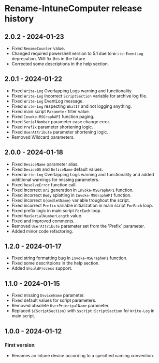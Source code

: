 # Rename-IntuneComputer release history

## 2.0.2 - 2024-01-23

* Fixed `RenameCounter` value.
* Changed required powershell version to 5.1 due to `Write-EventLog` deprecation. Will fix this in the future.
* Corrected some descriptions in the help section.

## 2.0.1 - 2024-01-22

* Fixed `Write-Log` Overlapping Logs warning and functionality
* Fixed `Write-Log` incorrect `ScriptSection` variable for archive log file.
* Fixed `Write-Log` EventLog message.
* Fixed `Write-Log` respecting `WhatIf` and not logging anything.
* Fixed main script `Parameter` filter value.
* Fixed `Invoke-MSGraphAPI` function paging.
* Fixed `SerialNumber` parameter case change error.
* Fixed `Prefix` parameter shortening logic.
* Fixed `UserAttribute` parameter shortening logic.
* Removed Wildcard parameters.

## 2.0.0 - 2024-01-18

* Fixed `DeviceName` parameter alias.
* Fixed `DeviceOS` and `DeficeName` default values.
* Fixed `Write-Log` Overlapping Logs warning and functionality and added additional warnings for missing parameters.
* Fixed `ResolveError` function call.
* Fixed incorrect `Uri` generation in `Invoke-MSGraphAPI` function.
* Fixed incorrect `Body` splatting in `Invoke-MSGraphAPI` function.
* Fixed incorrect `${cmdletName}` variable troughout the script.
* Fixed incorrect `Prefix` variable initialization in main script `ForEach` loop.
* Fixed prefix logic in main script `ForEach` loop.
* Fixed `MaxSerialNumberLength` value.
* Fixed and improved comments.
* Removed `UserAttribute` parameter set from the 'Prefix` parameter.
* Added minor code refactoring.

## 1.2.0 - 2024-01-17

* Fixed string formatting bug in `Invoke-MSGraphAPI` function.
* Fixed some descritpions in the help section.
* Added `ShouldProcess` support.

## 1.1.0 - 2024-01-15

* Fixed missing `DeviceName` parameter.
* Fixed default values for script parameters.
* Removed obsolete `UserPrincipalName` parameter.
* Replaced `${ScriptSection}` with `$script:ScriptSection` for `Write-Log` in main script.

## 1.0.0 - 2024-01-12

### First version

* Renames an Intune device according to a specified naming convention.
